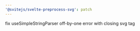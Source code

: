 ```yaml
---
'@svitejs/svelte-preprocess-svg': patch
---
```


fix useSimpleStringParser off-by-one error with closing svg tag
